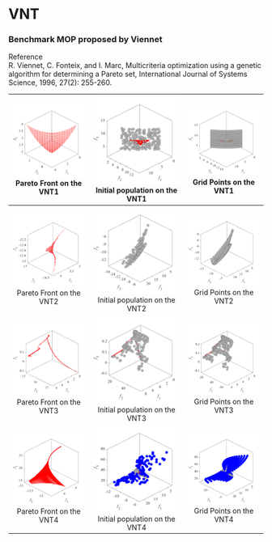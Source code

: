 # VNT
### Benchmark MOP proposed by Viennet  
Reference  
R. Viennet, C. Fonteix, and I. Marc, Multicriteria optimization using a
genetic algorithm for determining a Pareto set, International Journal of
Systems Science, 1996, 27(2): 255-260.
 
|![image](../../image/VNT1_M3PF.svg)Pareto Front on the VNT1|![image](../../image/VNT1_M3Init.svg)Initial population on the VNT1|![image](../../image/VNT1_M3Grid.svg)Grid Points on the VNT1|
|:-:|:-:|:-:|
|![image](../../image/VNT2_M3PF.svg)Pareto Front on the VNT2|![image](../../image/VNT2_M3Init.svg)Initial population on the VNT2|![image](../../image/VNT2_M3Grid.svg)Grid Points on the VNT2|
|![image](../../image/VNT3_M3PF.svg)Pareto Front on the VNT3|![image](../../image/VNT3_M3Init.svg)Initial population on the VNT3|![image](../../image/VNT3_M3Grid.svg)Grid Points on the VNT3|
|![image](../../image/VNT4_M3PF.svg)Pareto Front on the VNT4|![image](../../image/VNT4_M3Init.svg)Initial population on the VNT4|![image](../../image/VNT4_M3Grid.svg)Grid Points on the VNT4|